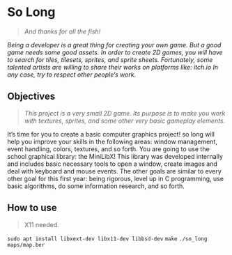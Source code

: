 # So Long
> *And thanks for all the fish!*

*Being a developer is a great thing for creating your own game.*
*But a good game needs some good assets.*
*In order to create 2D games, you will have to search for tiles, tilesets, sprites, and sprite sheets.*
*Fortunately, some talented artists are willing to share their works on platforms like: itch.io*
*In any case, try to respect other people’s work.*

## Objectives
> *This project is a very small 2D game.*
> *Its purpose is to make you work with textures, sprites, and some other very basic gameplay elements.*

It’s time for you to create a basic computer graphics project!
so long will help you improve your skills in the following areas: window management, event handling, colors, textures, and so forth.
You are going to use the school graphical library: the MiniLibX!
This library was developed internally and includes basic necessary tools to open a window, create images and deal with keyboard and mouse events.
The other goals are similar to every other goal for this first year: being rigorous, level up in C programming, use basic algorithms, do some information research, and so forth.

## How to use
> X11 needed.

`sudo apt install libxext-dev libx11-dev libbsd-dev`
`make`
`./so_long maps/map.ber`